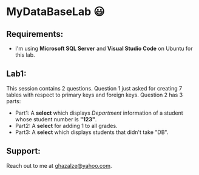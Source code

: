 # MyDataBaseLab  	:smiley:

## Requirements:
 - I'm using **Microsoft SQL Server** and **Visual Studio Code**  on Ubuntu for this lab.
 
 ## Lab1:
 
  This session contains 2 questions. Question 1 just asked for creating 7 tables with respect to primary keys and foreign keys. Question 2 has 3 parts:
- Part1: A **select** which displays *Department* information of a student whose student number is **"123"**.
- Part2: A **select** for adding 1 to all grades.
- Part3:  A **select** which displays students that didn't take "DB".

## Support:
Reach out to me at ghazalze@yahoo.com.
